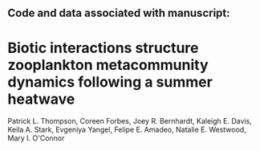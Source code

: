 ## Code and data associated with manuscript:
# Biotic interactions structure zooplankton metacommunity dynamics following a summer heatwave

Patrick L. Thompson, Coreen Forbes, Joey R. Bernhardt, Kaleigh E. Davis, Keila A. Stark, Evgeniya Yangel, Felipe E. Amadeo, Natalie E. Westwood, Mary I. O'Connor
